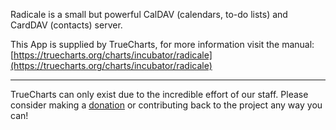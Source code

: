 Radicale is a small but powerful CalDAV (calendars, to-do lists) and CardDAV (contacts) server.

This App is supplied by TrueCharts, for more information visit the manual: [https://truecharts.org/charts/incubator/radicale](https://truecharts.org/charts/incubator/radicale)

---

TrueCharts can only exist due to the incredible effort of our staff.
Please consider making a [donation](https://truecharts.org/about/sponsor) or contributing back to the project any way you can!
